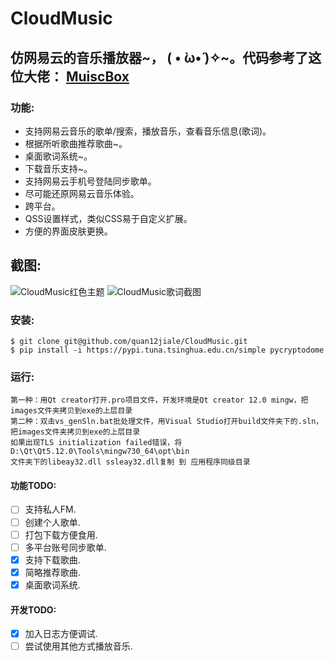 # CloudMusic

## 仿网易云的音乐播放器~， ( • ̀ω•́ )✧~。代码参考了这位大佬： <a href="https://github.com/HuberTRoy/MusicBox">MuiscBox</a> 

### 功能:
* 支持网易云音乐的歌单/搜索，播放音乐，查看音乐信息(歌词)。
* 根据所听歌曲推荐歌曲~。
* 桌面歌词系统~。
* 下载音乐支持~。
* 支持网易云手机号登陆同步歌单。
* 尽可能还原网易云音乐体验。
* 跨平台。
* QSS设置样式，类似CSS易于自定义扩展。
* 方便的界面皮肤更换。

## 截图:
<img src="https://github.com/quan12jiale/CloudMusic/blob/master/resource/screenred.png" alt="CloudMusic红色主题" />

<img src="https://github.com/quan12jiale/CloudMusic/blob/master/resource/screenlyric.png" alt="CloudMusic歌词截图" />

### 安装:
```
$ git clone git@github.com/quan12jiale/CloudMusic.git
$ pip install -i https://pypi.tuna.tsinghua.edu.cn/simple pycryptodome
```

### 运行:
```
第一种：用Qt creator打开.pro项目文件，开发环境是Qt creator 12.0 mingw，把images文件夹拷贝到exe的上层目录
第二种：双击vs_genSln.bat批处理文件，用Visual Studio打开build文件夹下的.sln，把images文件夹拷贝到exe的上层目录
如果出现TLS initialization failed错误，将D:\Qt\Qt5.12.0\Tools\mingw730_64\opt\bin
文件夹下的libeay32.dll ssleay32.dll复制 到 应用程序同级目录
```

#### 功能TODO:
- [ ] 支持私人FM.
- [ ] 创建个人歌单.
- [ ] 打包下载方便食用.
- [ ] 多平台账号同步歌单.
- [x] 支持下载歌曲.
- [x] 简略推荐歌曲.
- [x] 桌面歌词系统.

#### 开发TODO:
- [x] 加入日志方便调试.
- [ ] 尝试使用其他方式播放音乐.
